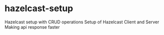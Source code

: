 # hazelcast-setup
Hazelcast setup with CRUD operations
Setup of Hazelcast Client and Server
Making api response faster 
